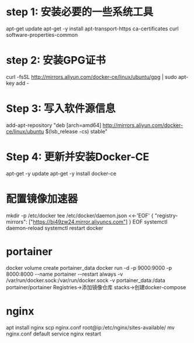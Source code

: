 # step 1: 安装必要的一些系统工具
apt-get update
apt-get -y install apt-transport-https ca-certificates curl software-properties-common
# step 2: 安装GPG证书
curl -fsSL http://mirrors.aliyun.com/docker-ce/linux/ubuntu/gpg | sudo apt-key add -
# Step 3: 写入软件源信息
add-apt-repository "deb [arch=amd64] http://mirrors.aliyun.com/docker-ce/linux/ubuntu $(lsb_release -cs) stable"
# Step 4: 更新并安装Docker-CE
apt-get -y update
apt-get -y install docker-ce
# 配置镜像加速器
mkdir -p /etc/docker
tee /etc/docker/daemon.json <<-'EOF'
{
  "registry-mirrors": ["https://bi49zw24.mirror.aliyuncs.com"]
}
EOF
systemctl daemon-reload
systemctl restart docker

# portainer
docker volume create portainer_data
docker run -d -p 9000:9000 -p 8000:8000 --name portainer --restart always -v /var/run/docker.sock:/var/run/docker.sock -v portainer_data:/data portainer/portainer
Registries->添加镜像仓库
stacks->创建docker-compose

# nginx
apt install nginx
scp nginx.conf root@ip:/etc/nginx/sites-available/
mv nginx.conf default
service nginx restart
